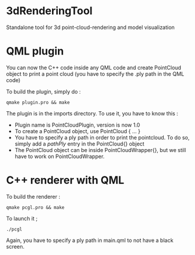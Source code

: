 # 3dRenderingTool
Standalone tool for 3d point-cloud-rendering and model visualization

# QML plugin 
You can now the C++ code inside any QML code and create PointCloud object to print a point cloud (you have to specify the .ply path in the QML code)

To build the plugin, simply do :
```
qmake plugin.pro && make

```

The plugin is in the imports directory. To use it, you have to know this :
* Plugin name is PointCloudPlugin, version is now 1.0
* To create a PointCloud object, use PointCloud { ... }
* You have to specify a ply path in order to print the pointcloud. To do so, simply add a *pathPly* entry in the PointCloud{} object
* The PointCloud object can be inside PointCloudWrapper{}, but we still have to work on PointCloudWrapper. 

# C++ renderer with QML

To build the renderer :
```
qmake pcgl.pro && make
```

To launch it ;
```
./pcgl
```

Again, you have to specify a ply path in main.qml to not have a black screen. 

